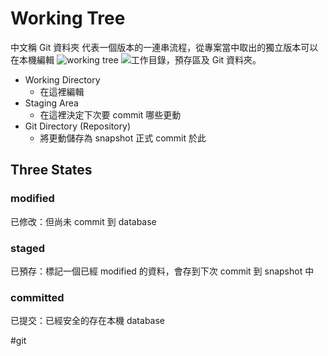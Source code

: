 # Working Tree
中文稱 Git 資料夾
代表一個版本的一連串流程，從專案當中取出的獨立版本可以在本機編輯
![working tree](https://w3c.hexschool.com/img/72316309_2739111376108490_535994150261096448_n1fkzgd.jpg)
![工作目錄，預存區及 Git 資料夾。](https://git-scm.com/book/en/v2/images/areas.png)
- Working Directory
	- 在這裡編輯
- Staging Area
	- 在這裡決定下次要 commit 哪些更動
- Git Directory (Repository)
	- 將更動儲存為 snapshot 正式 commit 於此

## Three States
### modified
已修改：但尚未 commit 到 database
### staged
已預存：標記一個已經 modified 的資料，會存到下次 commit 到 snapshot 中
### committed
已提交：已經安全的存在本機 database




#git